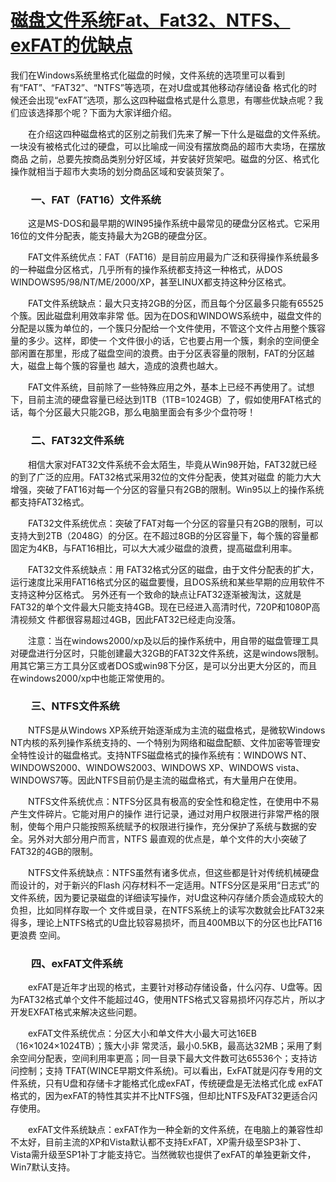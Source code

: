# [磁盘文件系统Fat、Fat32、NTFS、exFAT的优缺点](https://www.cnblogs.com/tianzhi9885/p/3981325.html)

我们在Windows系统里格式化磁盘的时候，文件系统的选项里可以看到有“FAT”、“FAT32”、“NTFS”等选项，在对U盘或其他移动存储设备 格式化的时候还会出现“exFAT”选项，那么这四种磁盘格式是什么意思，有哪些优缺点呢？我们应该选择那个呢？下面为大家详细介绍。

 

　　在介绍这四种磁盘格式的区别之前我们先来了解一下什么是磁盘的文件系统。一块没有被格式化过的硬盘，可以比喻成一间没有摆放商品的超市大卖场，在摆放商品 之前，总要先按商品类别分好区域，并安装好货架吧。磁盘的分区、格式化操作就相当于超市大卖场的划分商品区域和安装货架了。

### 　　一、FAT（FAT16）文件系统

　　这是MS-DOS和最早期的WIN95操作系统中最常见的硬盘分区格式。它采用16位的文件分配表，能支持最大为2GB的硬盘分区。

　　FAT文件系统优点：FAT（FAT16）是目前应用最为广泛和获得操作系统最多的一种磁盘分区格式，几乎所有的操作系统都支持这一种格式，从DOS WINDOWS95/98/NT/ME/2000/XP，甚至LINUX都支持这种分区格式。

　　FAT文件系统缺点：最大只支持2GB的分区，而且每个分区最多只能有65525个簇。因此磁盘利用效率非常 低。因为在DOS和WINDOWS系统中，磁盘文件的分配是以簇为单位的，一个簇只分配给一个文件使用，不管这个文件占用整个簇容量的多少。这样，即使一 个文件很小的话，它也要占用一个簇，剩余的空间便全部闲置在那里，形成了磁盘空间的浪费。由于分区表容量的限制，FAT的分区越大，磁盘上每个簇的容量也 越大，造成的浪费也越大。

　　FAT文件系统，目前除了一些特殊应用之外，基本上已经不再使用了。试想下，目前主流的硬盘容量已经达到1TB（1TB=1024GB）了，假如使用FAT格式的话，每个分区最大只能2GB，那么电脑里面会有多少个盘符呀！

### 　　二、FAT32文件系统

　　相信大家对FAT32文件系统不会太陌生，毕竟从Win98开始，FAT32就已经的到了广泛的应用。FAT32格式采用32位的文件分配表，使其对磁盘 的能力大大增强，突破了FAT16对每一个分区的容量只有2GB的限制。Win95以上的操作系统都支持FAT32格式。

　　FAT32文件系统优点：突破了FAT对每一个分区的容量只有2GB的限制，可以支持大到2TB（2048G）的分区。在不超过8GB的分区容量下，每个簇的容量都固定为4KB，与FAT16相比，可以大大减少磁盘的浪费，提高磁盘利用率。

　　FAT32文件系统缺点：用 FAT32格式分区的磁盘，由于文件分配表的扩大，运行速度比采用FAT16格式分区的磁盘要慢，且DOS系统和某些早期的应用软件不支持这种分区格式。 另外还有一个致命的缺点让FAT32逐渐被淘汰，这就是FAT32的单个文件最大只能支持4GB。现在已经进入高清时代，720P和1080P高清视频文 件都很容易超过4GB，因此FAT32已经走向没落。

　　注意：当在windows2000/xp及以后的操作系统中，用自带的磁盘管理工具对硬盘进行分区时，只能创建最大32GB的FAT32文件系统，这是windows限制。用其它第三方工具分区或者DOS或win98下分区，是可以分出更大分区的，而且在windows2000/xp中也能正常使用的。

### 　　三、NTFS文件系统

　　NTFS是从Windows XP系统开始逐渐成为主流的磁盘格式，是微软Windows NT内核的系列操作系统支持的、一个特别为网络和磁盘配额、文件加密等管理安全特性设计的磁盘格式。支持NTFS磁盘格式的操作系统有：WINDOWS NT、WINDOWS2000、WINDOWS2003、WINDOWS XP、WINDOWS vista、WINDOWS7等。因此NTFS目前仍是主流的磁盘格式，有大量用户在使用。

　　NTFS文件系统优点：NTFS分区具有极高的安全性和稳定性，在使用中不易产生文件碎片。它能对用户的操作 进行记录，通过对用户权限进行非常严格的限制，使每个用户只能按照系统赋予的权限进行操作，充分保护了系统与数据的安全。另外对大部分用户而言，NTFS 最直观的优点是，单个文件的大小突破了FAT32的4GB的限制。

　　NTFS文件系统缺点：NTFS虽然有诸多优点，但这些都是针对传统机械硬盘而设计的，对于新兴的Flash 闪存材料不一定适用。NTFS分区是采用“日志式”的文件系统，因为要记录磁盘的详细读写操作，对U盘这种闪存储介质会造成较大的负担，比如同样存取一个 文件或目录，在NTFS系统上的读写次数就会比FAT32来得多，理论上NTFS格式的U盘比较容易损坏，而且400MB以下的分区也比FAT16更浪费 空间。

### 　　四、exFAT文件系统

　　exFAT是近年才出现的格式，主要针对移动存储设备，什么闪存、U盘等。因为FAT32格式单个文件不能超过4G，使用NTFS格式又容易损坏闪存芯片，所以才开发EXFAT格式来解决这些问题。

　　exFAT文件系统优点：分区大小和单文件大小最大可达16EB（16×1024×1024TB）；簇大小非 常灵活，最小0.5KB，最高达32MB；采用了剩余空间分配表，空间利用率更高；同一目录下最大文件数可达65536个；支持访问控制；支持 TFAT(WINCE早期文件系统)。可以看出，ExFAT就是闪存专用的文件系统，只有U盘和存储卡才能格式化成exFAT，传统硬盘是无法格式化成 exFAT格式的，因为exFAT的特性其实并不比NTFS强，但却比NTFS及FAT32更适合闪存使用。

　　exFAT文件系统缺点：exFAT作为一种全新的文件系统，在电脑上的兼容性却不太好，目前主流的XP和Vista默认都不支持ExFAT，XP需升级至SP3补丁、Vista需升级至SP1补丁才能支持它。当然微软也提供了exFAT的单独更新文件，Win7默认支持。